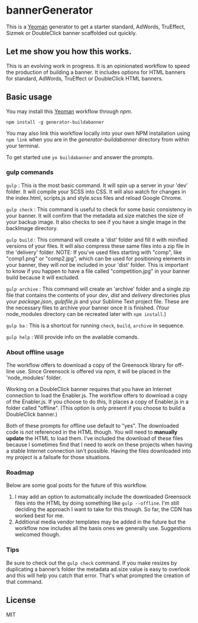 # bannerGenerator

This is a [Yeoman](http://yeoman.io) generator to get a starter standard, AdWords, TruEffect, Sizmek or DoubleClick banner scaffolded out quickly.

## Let me show you how this works.

This is an evolving work in progress. It is an opinionated workflow to speed the production of building a banner. It includes options for HTML banners for standard, AdWords, TruEffect or DoubleClick HTML banners.

## Basic usage

You may install this [Yeoman](http://yeoman.io/ "Yeoman homepage") workflow through *npm*.

``
npm install -g generator-buildabanner
``

You may also link this workflow locally into your own NPM installation using `npm link` when you are in the *generator-buildabanner* directory from within your terminal.

To get started use `yo buildabanner` and answer the prompts.

### gulp commands

`gulp` : This is the most basic command. It will spin up a server in your 'dev' folder. It will compile your SCSS into CSS. It will also watch for changes in the index.html, scripts.js and style.scss files and reload Google Chrome.

`gulp check` : This command is useful to check for some basic consistency in your banner. It will confirm that the metadata ad.size matches the size of your backup image. It also checks to see if you have a single image in the backImage directory. 

`gulp build` : This command will create a 'dist' folder and fill it with minified versions of your files. It will also compress these same files into a zip file in the 'delivery' folder. NOTE: If you've used files starting with "comp", like "comp1.png" or "comp2.jpg", which can be used for positioning elements in your banner, they will *not* be included in your 'dist' folder. This is important to know if you happen to have a file called "competition.jpg" in your banner build because it will excluded.

`gulp archive` : This command will create an 'archive' folder and a single zip file that contains the contents of your *dev*, *dist* and *delivery* directories plus your *package.json*, *gulpfile.js* and your Sublime Text project file. These are the necessary files to archive your banner once it is finished. (Your node_modules directory can be recreated later with `npm install`.)

`gulp ba` : This is a shortcut for running `check`, `build`, `archive` in sequence.

`gulp help` : Will provide info on the available comands.

### About offline usage

The workflow offers to download a copy of the Greensock library for off-line use. Since Greensock is offered via npm, it will be placed in the 'node_modules' folder. 

Working on a DoubleClick banner requires that you have an Internet connection to load the Enabler.js. The workflow offers to download a copy of the Enabler.js. If you choose to do this, it places a copy of Enabler.js in a folder called "offline". (This option is only present if you choose to build a DoubleClick banner.)

Both of these prompts for offline use default to "yes". The downloaded code is *not* referenced in the HTML though. You will need to **manually update** the HTML to load them. I've included the download of these files because I sometimes find that I need to work on these projects when having a stable Internet connection isn't possible. Having the files downloaded into my project is a failsafe for those situations.

### Roadmap

Below are some goal posts for the future of this workflow.

1. I may add an option to automatically include the downloaded Greensock files into the HTML by doing something like `gulp --offline`. I'm still deciding the approach I want to take for this though. So far, the CDN has worked best for me.
2. Additional media vendor templates may be added in the future but the workflow now includes all the basis ones we generally use. Suggestions welcomed though. 

### Tips

Be sure to check out the `gulp check` command. If you make resizes by duplicating a banner’s folder the metadata ad.size value is easy to overlook and this will help you catch that error. That's what prompted the creation of that command.

## License

MIT
